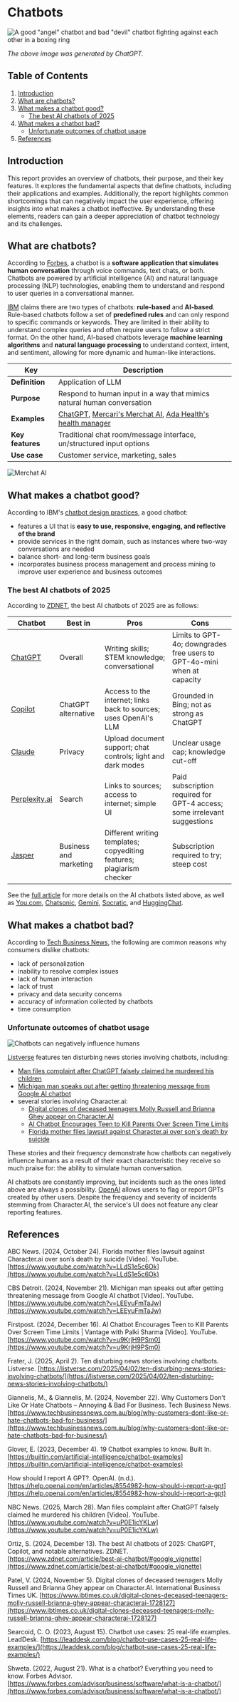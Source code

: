 # Chatbots

![A good "angel" chatbot and bad "devil" chatbot fighting against each other in a boxing ring](./img/good-bad-chatbots.png "A good \"angel\" chatbot and bad \"devil\" chatbot fighting against each other in a boxing ring")

*The above image was generated by ChatGPT.*

## Table of Contents

1. [Introduction](#introduction)
2. [What are chatbots?](#what-are-chatbots)
3. [What makes a chatbot good?](#what-makes-a-chatbot-good)
    - [The best AI chatbots of 2025](#the-best-ai-chatbots-of-2025)
4. [What makes a chatbot bad?](#what-makes-a-chatbot-bad)
    - [Unfortunate outcomes of chatbot usage](#unfortunate-outcomes-of-chatbot-usage)
5. [References](#references)

## Introduction

This report provides an overview of chatbots, their purpose, and their key features. It explores the fundamental aspects that define chatbots, including their applications and examples. Additionally, the report highlights common shortcomings that can negatively impact the user experience, offering insights into what makes a chatbot ineffective. By understanding these elements, readers can gain a deeper appreciation of chatbot technology and its challenges.

## What are chatbots?

According to [Forbes](https://www.forbes.com/advisor/business/software/what-is-a-chatbot/), a chatbot is a **software application that simulates human conversation** through voice commands, text chats, or both. Chatbots are powered by artificial intelligence (AI) and natural language processing (NLP) technologies, enabling them to understand and respond to user queries in a conversational manner.

[IBM](https://www.ibm.com/think/topics/chatbot-design) claims there are two types of chatbots: **rule-based** and **AI-based**. Rule-based chatbots follow a set of **predefined rules** and can only respond to specific commands or keywords. They are limited in their ability to understand complex queries and often require users to follow a strict format. On the other hand, AI-based chatbots leverage **machine learning algorithms** and **natural language processing** to understand context, intent, and sentiment, allowing for more dynamic and human-like interactions.

| Key            | Description                                                              |
|-----------------|--------------------------------------------------------------------------|
| **Definition**  | Application of LLM                                                      |
| **Purpose**     | Respond to human input in a way that mimics natural human conversation  |
| **Examples**    | [ChatGPT](https://chatgpt.com/), [Mercari's Merchat AI](https://www.mercari.com/merchat/?msockid=0763cb8a3f3a6eeb1306df5d3e176fcf), [Ada Health's health manager](https://ada.com/app/)                                            |
| **Key features**| Traditional chat room/message interface, un/structured input options    |
| **Use case**    | Customer service, marketing, sales                                       |

![Merchat AI](./img/merchatai.png "Merchat AI")

## What makes a chatbot good?

According to IBM's [chatbot design practices](https://www.ibm.com/think/topics/chatbot-design), a good chatbot:

- features a UI that is **easy to use, responsive, engaging, and reflective of the brand**
- provide services in the right domain, such as instances where two-way conversations are needed
- balance short- and long-term business goals
- incorporates business process management and process mining to improve user experience and business outcomes

### The best AI chatbots of 2025

According to [ZDNET](https://www.zdnet.com/article/best-ai-chatbot/#google_vignette), the best AI chatbots of 2025 are as follows:

|Chatbot|Best in|Pros|Cons|
|---|---|---|---|
|[ChatGPT](https://chatgpt.com/)|Overall|Writing skills; STEM knowledge; conversational|Limits to GPT-4o; downgrades free users to GPT-4o-mini when at capacity|
|[Copilot](https://copilot.microsoft.com/chats/v5NsEcTdNQccre2FapCVD)|ChatGPT alternative|Access to the internet; links back to sources; uses OpenAI's LLM|Grounded in Bing; not as strong as ChatGPT|
|[Claude](https://claude.ai/login)|Privacy|Upload document support; chat controls; light and dark modes|Unclear usage cap; knowledge cut-off|
|[Perplexity.ai](https://www.perplexity.ai/)|Search|Links to sources; access to internet; simple UI|Paid subscription required for GPT-4 access; some irrelevant suggestions|
|[Jasper](https://www.jasper.ai/)|Business and marketing|Different writing templates; copyediting features; plagiarism checker|Subscription required to try; steep cost|

See the [full article](https://www.zdnet.com/article/best-ai-chatbot/) for more details on the AI chatbots listed above, as well as [You.com](https://you.com/), [Chatsonic](https://writesonic.com/chat?ref=tuyen19), [Gemini](https://gemini.google.com/), [Socratic](https://www.socratic.com/), and [HuggingChat](https://huggingface.co/chat/).

## What makes a chatbot bad?

According to [Tech Business News](https://www.techbusinessnews.com.au/blog/why-customers-dont-like-or-hate-chatbots-bad-for-business/), the following are common reasons why consumers dislike chatbots:

- lack of personalization
- inability to resolve complex issues
- lack of human interaction
- lack of trust
- privacy and data security concerns
- accuracy of information collected by chatbots
- time consumption

### Unfortunate outcomes of chatbot usage

![Chatbots can negatively influence humans](./img/badchatbot.png "Chatbots can negatively influence humans")

[Listverse](https://listverse.com/2025/04/02/ten-disturbing-news-stories-involving-chatbots/) features ten disturbing news stories involving chatbots, including:

- [Man files complaint after ChatGPT falsely claimed he murdered his children](https://youtu.be/uP0E1icYKLw)
- [Michigan man speaks out after getting threatening message from Google AI chatbot](https://youtu.be/LEEyuFmTaJw)
- several stories involving Character.ai:
  - [Digital clones of deceased teenagers Molly Russell and Brianna Ghey appear on Character.AI](https://www.ibtimes.co.uk/digital-clones-deceased-teenagers-molly-russell-brianna-ghey-appear-characterai-1728127)
  - [AI Chatbot Encourages Teen to Kill Parents Over Screen Time Limits](https://www.youtube.com/watch?v=u9KrjH9PSm0)
  - [Florida mother files lawsuit against Character.ai over son's death by suicide](https://youtu.be/LLdS1e5c6Ok)

These stories and their frequency demonstrate how chatbots can negatively influence humans as a result of their exact characteristic they receive so much praise for: the ability to simulate human conversation.

AI chatbots are constantly improving, but incidents such as the ones listed above are always a possibility. [OpenAI](https://help.openai.com/en/articles/8554982-how-should-i-report-a-gpt) allows users to flag or report GPTs created by other users. Despite the frequency and severity of incidents stemming from Character.AI, the service's UI does not feature any clear reporting features.

## References

ABC News. (2024, October 24). Florida mother files lawsuit against Character.ai over son’s death by suicide [Video]. YouTube. [https://www.youtube.com/watch?v=LLdS1e5c6Ok](https://www.youtube.com/watch?v=LLdS1e5c6Ok)

CBS Detroit. (2024, November 21). Michigan man speaks out after getting threatening message from Google AI chatbot [Video]. YouTube. [https://www.youtube.com/watch?v=LEEyuFmTaJw](https://www.youtube.com/watch?v=LEEyuFmTaJw)

Firstpost. (2024, December 16). AI Chatbot Encourages Teen to Kill Parents Over Screen Time Limits | Vantage with Palki Sharma [Video]. YouTube. [https://www.youtube.com/watch?v=u9KrjH9PSm0](https://www.youtube.com/watch?v=u9KrjH9PSm0)

Frater, J. (2025, April 2). Ten disturbing news stories involving chatbots. Listverse. [https://listverse.com/2025/04/02/ten-disturbing-news-stories-involving-chatbots/](https://listverse.com/2025/04/02/ten-disturbing-news-stories-involving-chatbots/)

Giannelis, M., & Giannelis, M. (2024, November 22). Why Customers Don’t Like Or Hate Chatbots – Annoying & Bad For Business. Tech Business News. [https://www.techbusinessnews.com.au/blog/why-customers-dont-like-or-hate-chatbots-bad-for-business/](https://www.techbusinessnews.com.au/blog/why-customers-dont-like-or-hate-chatbots-bad-for-business/)

Glover, E. (2023, December 4). 19 Chatbot examples to know. Built In. [https://builtin.com/artificial-intelligence/chatbot-examples](https://builtin.com/artificial-intelligence/chatbot-examples)

How should I report A GPT?. OpenAI. (n.d.). [https://help.openai.com/en/articles/8554982-how-should-i-report-a-gpt](https://help.openai.com/en/articles/8554982-how-should-i-report-a-gpt)

NBC News. (2025, March 28). Man files complaint after ChatGPT falsely claimed he murdered his children [Video]. YouTube. [https://www.youtube.com/watch?v=uP0E1icYKLw](https://www.youtube.com/watch?v=uP0E1icYKLw)

Ortiz, S. (2024, December 13). The best AI chatbots of 2025: ChatGPT, Copilot, and notable alternatives. ZDNET. [https://www.zdnet.com/article/best-ai-chatbot/#google_vignette](https://www.zdnet.com/article/best-ai-chatbot/#google_vignette)

Patel, V. (2024, November 5). Digital clones of deceased teenagers Molly Russell and Brianna Ghey appear on Character.AI. International Business Times UK. [https://www.ibtimes.co.uk/digital-clones-deceased-teenagers-molly-russell-brianna-ghey-appear-characterai-1728127](https://www.ibtimes.co.uk/digital-clones-deceased-teenagers-molly-russell-brianna-ghey-appear-characterai-1728127)

Searcoid, C. O. (2023, August 15). Chatbot use cases: 25 real-life examples. LeadDesk. [https://leaddesk.com/blog/chatbot-use-cases-25-real-life-examples/](https://leaddesk.com/blog/chatbot-use-cases-25-real-life-examples/)

Shweta. (2022, August 21). What is a chatbot? Everything you need to know. Forbes Advisor. [https://www.forbes.com/advisor/business/software/what-is-a-chatbot/](https://www.forbes.com/advisor/business/software/what-is-a-chatbot/)